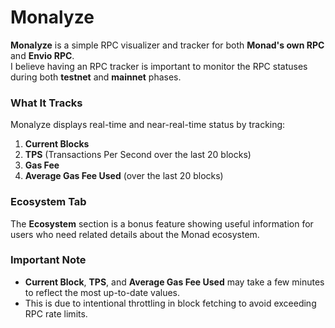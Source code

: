 # Monalyze

**Monalyze** is a simple RPC visualizer and tracker for both **Monad's own RPC** and **Envio RPC**.  
I believe having an RPC tracker is important to monitor the RPC statuses during both **testnet** and **mainnet** phases.

### What It Tracks

Monalyze displays real-time and near-real-time status by tracking:

1. **Current Blocks**
2. **TPS** (Transactions Per Second over the last 20 blocks)
3. **Gas Fee**
4. **Average Gas Fee Used** (over the last 20 blocks)

### Ecosystem Tab

The **Ecosystem** section is a bonus feature showing useful information for users who need related details about the Monad ecosystem.

### Important Note

- **Current Block**, **TPS**, and **Average Gas Fee Used** may take a few minutes to reflect the most up-to-date values.
- This is due to intentional throttling in block fetching to avoid exceeding RPC rate limits.
